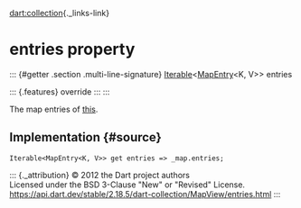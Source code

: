 [dart:collection](../../dart-collection/dart-collection-library){._links-link}

entries property
================

::: {#getter .section .multi-line-signature}
[Iterable](../../dart-core/iterable-class)\<[MapEntry](../../dart-core/mapentry-class)\<K,
V\>\> entries

::: {.features}
override
:::
:::

The map entries of [this](../mapview-class).

Implementation {#source}
--------------

``` {.language-dart data-language="dart"}
Iterable<MapEntry<K, V>> get entries => _map.entries;
```

::: {._attribution}
© 2012 the Dart project authors\
Licensed under the BSD 3-Clause \"New\" or \"Revised\" License.\
<https://api.dart.dev/stable/2.18.5/dart-collection/MapView/entries.html>
:::
